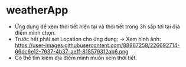 # weatherApp
- Ứng dụng để xem thời tiết hiện tại và thời tiết trong 3h sắp tới tại địa điểm mình chọn.
- Trước hết phải set Location cho ứng dụng:
-> Xem hình ảnh: https://user-images.githubusercontent.com/88867258/226692714-66dc6e12-7637-4b37-aeff-818579312ab6.png
- Có thể tìm kiếm địa điểm mình muốn xem thời tiết.
